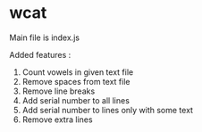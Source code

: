 # wcat
Main file is index.js

Added features : 
1. Count vowels in given text file
2. Remove spaces from text file
3. Remove line breaks
4. Add serial number to all lines
5. Add serial number to lines only with some text
6. Remove extra lines
